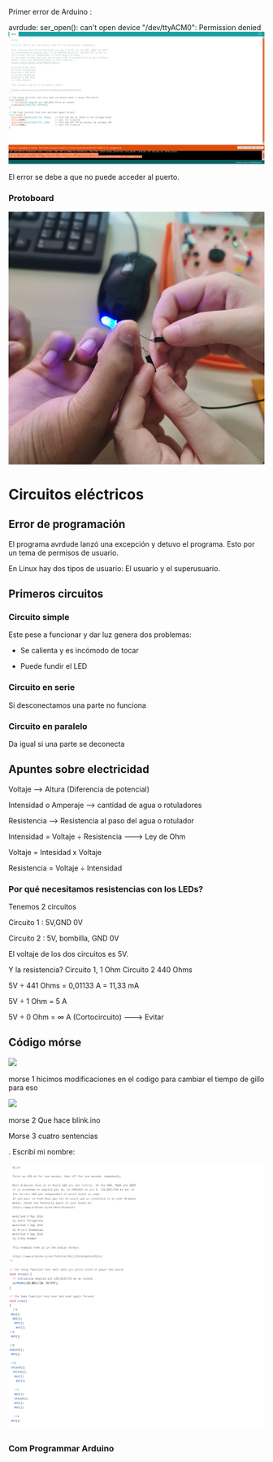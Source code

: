 Primer error de Arduino :

avrdude: ser_open(): can't open device "/dev/ttyACM0": Permission denied
![](https://raw.githubusercontent.com/Hanzla55/Arduino/main/eror%20de%20arduino.png)

El error se debe a que no puede acceder al puerto.


### Protoboard


![](https://raw.githubusercontent.com/Hanzla55/Arduino/main/Captura%20de%20pantalla%20de%202021-10-13%2010-48-36(1).png)








# Circuitos eléctricos

## Error de programación

El programa avrdude lanzó una excepción y detuvo el programa. Esto por un tema de permisos de usuario.

En Linux hay dos tipos de usuario: El usuario y el superusuario.


## Primeros circuitos

### Circuito simple

Este pese a funcionar y dar luz genera dos problemas: 

- Se calienta y es incómodo de tocar

- Puede fundir el LED

### Circuito en serie

Si desconectamos una parte no funciona

### Circuito en paralelo

Da igual si una parte se deconecta

## Apuntes sobre electricidad

Voltaje --> Altura (Diferencia de potencial)

Intensidad o Amperaje --> cantidad de agua o rotuladores

Resistencia --> Resistencia al paso del agua o rotulador

Intensidad = Voltaje ÷ Resistencia ---> Ley de Ohm

Voltaje = Intesidad x Voltaje 

Resistencia = Voltaje ÷ Intensidad

### Por qué necesitamos resistencias con los LEDs?

Tenemos 2 circuitos 

Circuito 1 : 5V,GND 0V

Circuito 2 : 5V, bombilla, GND 0V

El voltaje de los dos circuitos es 5V.

Y la resistencia? Circuito 1, 1 Ohm Circuito 2 440 Ohms

5V ÷ 441 Ohms = 0,01133 A = 11,33 mA

5V ÷ 1 Ohm = 5 A 

5V ÷ 0 Ohm = ∞ A (Cortocircuito) ---> Evitar




## Código mórse

![](https://upload.wikimedia.org/wikipedia/commons/thumb/b/b5/International_Morse_Code.svg/800px-International_Morse_Code.svg.png)

morse 1  hicimos modificaciones en el codigo para cambiar el tiempo de gillo para eso 

![](https://raw.githubusercontent.com/Hanzla55/Arduino/main/Screenshot%202021-10-19%20at%2009-14-46%20Arduino%20Primera%20prueba%20md%20at%20main%20%C2%B7%20Hanzla55%20Arduino.png)



morse 2  Que hace blink.ino


Morse 3 cuatro sentencias

. Escribí mi nombre: 

![](https://raw.githubusercontent.com/Hanzla55/Arduino/main/Screenshot%202021-10-19%20at%2009-20-32%20Hanzla55%20Arduino.png)

### Com Programmar Arduino



